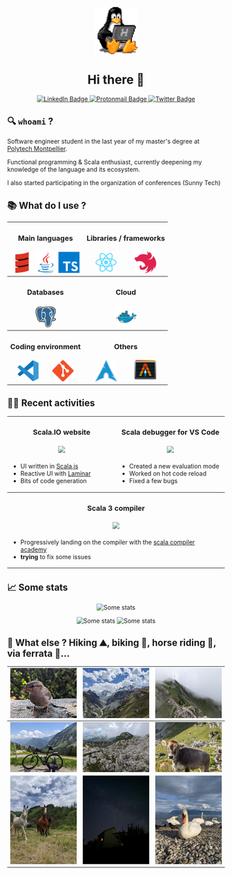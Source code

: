 <div align="center">
  <img src="icons/tux.gif" alt="Tux" width="100"/>
  <h1> Hi there 👋</h1>
</div>

<div id="badges" align="center" >
  <a href="https://www.linkedin.com/in/lucas-nouguier">
    <img src="https://img.shields.io/badge/LinkedIn-blue?style=for-the-badge&logo=linkedin&logoColor=white" alt="LinkedIn Badge"/>
  </a>
  <a href="mailto:lucas.nouguier@protonmail.com">
    <img src="https://img.shields.io/badge/ProtonMail-8B89CC?style=for-the-badge&logo=protonmail&logoColor=white" alt="Protonmail Badge"/>
  </a>
  <a href="https://twitter.com/LucasNouguier">
    <img src="https://img.shields.io/badge/Twitter-blue?style=for-the-badge&logo=twitter&logoColor=white" alt="Twitter Badge"/>
  </a>
</div>

## 🔍 `whoami` ?

Software engineer student in the last year of my master's degree at [Polytech Montpellier](https://www.polytech.umontpellier.fr/english/).

Functional programming & Scala enthusiast, currently deepening my knowledge of the language and its ecosystem.

I also started participating in the organization of conferences  (Sunny Tech)

## 📚 What do I use ?

<table>
  <tr>
    <th><h3 align="center">Main languages</h3></th>
    <th><h3 align="center">Libraries / frameworks</h3></th>
  </tr>
  <tr align="center">
    <td>
      <div style="display:flex; justify-content:space-around">
        <a href="https://scala-lang.org">
          <img src="icons/scala.svg" alt="Scala" width="50"/>
        </a>
        <a href="https://www.java.com">
          <img src="icons/java.svg" alt="Java" width="50"/>
        </a>
        <a href="https://www.typescriptlang.org">
          <img src="icons/typescript.svg" alt="Typescript" width="50"/>
        </a>
      </div>
    </td>
    <td>
      <div style="display:flex; justify-content:space-around">
        <a href="https://react.dev/">
          <img src="icons/react.svg" alt="React" width="50"/>
        </a>
        <a href="https://nestjs.com/">
          <img src="icons/nest.svg" alt="Nestjs" width="50"/>
        </a>
      </div>
    </td>
  </tr>
  <tr>
    <th><h3 align="center">Databases</h3></th>
    <th><h3 align="center">Cloud</h3></th>
  </tr>
  <tr align="center">
    <td>
      <div style="display:flex; justify-content:space-around">
        <a href="https://www.postgresql.org">
          <img src="icons/postgresql.svg" alt="PostgreSQL" width="50"/>
        </a>
      </div>
    </td>
    <td>
      <div style="display:flex; justify-content:space-around">
        <a href="https://www.docker.com/">
          <img src="icons/docker.svg" alt="Docker" width="50"/>
        </a>
      </div>
    </td>
  </tr>
  <tr>
    <th><h3 align="center">Coding environment</h3></th>
    <th><h3 align="center">Others</h3></th>
  </tr>
  <tr align="center">
    <td>
      <div style="display:flex; justify-content:space-around">
        <a href="https://code.visualstudio.com/">
          <img src="icons/vscode.svg" alt="VS Code" width="50"/>
        </a>
        <a href="https://git-scm.com/">
          <img src="icons/git.svg" alt="Git" width="50"/>
        </a>
      </div>
    </td>
    <td>
      <div style="display:flex; justify-content:space-around">
        <a href="https://archlinux.org">
          <img src="icons/archlinux.svg" alt="ArchLinux" width="50"/>
        </a>
        <a href="https://alacritty.org">
          <img src="icons/alacritty.svg" alt="Alacritty" width="50"/>
        </a>
      </div>
    </td>
  </tr>
</table>

## 🧑‍💻 Recent activities

<table>
  <tr>
    <th><h3 align="center">Scala.IO website</h3></th>
    <th><h3 align="center">Scala debugger for VS Code</h3></th>
  </tr>
  <tr height="max-content">
    <td width="50%" align="center">
      <a href="https://github.com/ScalaIO/scala.io">
        <img src="https://github-readme-stats.vercel.app/api/pin/?username=ScalaIO&repo=scala.io">
      </a>
    </td>
    <td width="50%" align="center">
      <a href="https://github.com/scalacenter/scala-debug-adapter">
        <img src="https://github-readme-stats.vercel.app/api/pin/?username=scalacenter&repo=scala-debug-adapter">
      </a>
    </td>
  </tr>
  <tr>
    <td>
      <ul>
        <li>UI written in <a href="https://www.scala-js.org">Scala.js</a></li>
        <li>Reactive UI with <a href="https://laminar.dev">Laminar</a></li>
        <li>Bits of code generation</li>
      </ul>
    </td>
    <td>
      <ul>
        <li>Created a new evaluation mode</li>
        <li>Worked on hot code reload</li>
        <li>Fixed a few bugs</li>
      </ul>
    </td>
  </tr>
  <tr>
    <th colspan=2><h3 align="center">Scala 3 compiler</h3></th>
  </tr>
  <tr>
    <td colspan=2 align="center">
      <a href="https://github.com/lampepfl/dotty">
        <img src="https://github-readme-stats.vercel.app/api/pin/?username=lampepfl&repo=dotty">
      </a>
    </td>
  </tr>
  <tr>
    <td colspan=2>
      <ul>
        <li>Progressively landing on the compiler with the <a href="https://compileracademy.carrd.co">scala compiler academy</a></li>
        <li><b>trying</b> to fix some issues</li>
      </ul>
    </td>
  </tr>
</table>

## 📈 Some stats

<div align="center">

![Some stats](https://github-readme-stats.vercel.app/api?username=iusildra&theme=blue-green&show_icons=true&show=reviews)

![Some stats](https://api.githubtrends.io/user/svg/iusildra/langs?time_range=one_year&include_private=True&loc_metric=changed&theme=dark)
![Some stats](https://api.githubtrends.io/user/svg/iusildra/repos?time_range=one_year&group=other&loc_metric=changed&theme=dark)

</div>

## 💬 What else ? Hiking :mountain:, biking :bicyclist:, horse riding :horse:, via ferrata :climbing:...

| ![Bird](img/Piou.jpg)                                                     | ![Alps, Zermatt](img/Alps.jpg)                   | ![Misty mountains](img/MistyMountains.jpg) |
| ------------------------------------------------------------------------- | ------------------------------------------------ | ------------------------------------------ |
| ![Gravel biking at "Col de Jaman", Vaud, Switzerland](img/Jaman-bike.jpg) | !["Les Truex", Vaud, Switzerland](img/Truex.jpg) | ![Cute cow](img/Cute-cow.jpg)              |
| ![Horses](img/Horses.jpg)                                                 | !["Milky way" at home](img/MilkyWay-Home.jpg)    | ![Swan](img/Swan.jpg)                      |
